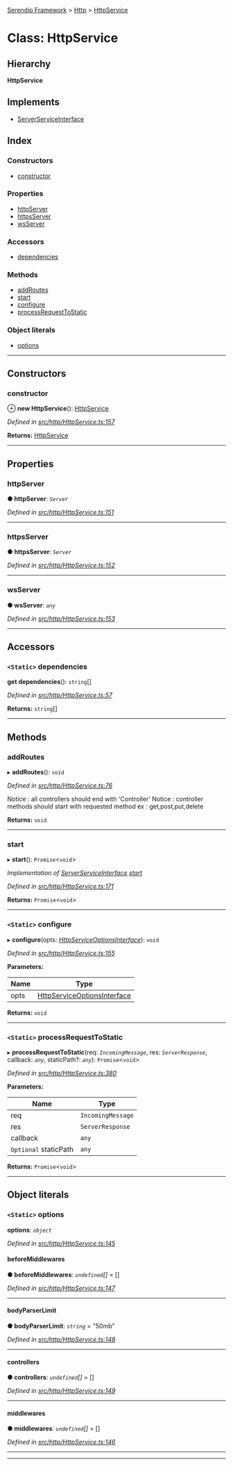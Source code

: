 [Serendip Framework](../README.md) > [Http](../modules/http.md) > [HttpService](../classes/http.httpservice.md)

# Class: HttpService

## Hierarchy

**HttpService**

## Implements

* [ServerServiceInterface](../interfaces/server.serverserviceinterface-1.md)

## Index

### Constructors

* [constructor](http.httpservice.md#constructor)

### Properties

* [httpServer](http.httpservice.md#httpserver)
* [httpsServer](http.httpservice.md#httpsserver)
* [wsServer](http.httpservice.md#wsserver)

### Accessors

* [dependencies](http.httpservice.md#dependencies)

### Methods

* [addRoutes](http.httpservice.md#addroutes)
* [start](http.httpservice.md#start)
* [configure](http.httpservice.md#configure)
* [processRequestToStatic](http.httpservice.md#processrequesttostatic)

### Object literals

* [options](http.httpservice.md#options)

---

## Constructors

<a id="constructor"></a>

###  constructor

⊕ **new HttpService**(): [HttpService](http.httpservice.md)

*Defined in [src/http/HttpService.ts:157](https://github.com/m-esm/serendip/blob/570071d/src/http/HttpService.ts#L157)*

**Returns:** [HttpService](http.httpservice.md)

___

## Properties

<a id="httpserver"></a>

###  httpServer

**● httpServer**: *`Server`*

*Defined in [src/http/HttpService.ts:151](https://github.com/m-esm/serendip/blob/570071d/src/http/HttpService.ts#L151)*

___
<a id="httpsserver"></a>

###  httpsServer

**● httpsServer**: *`Server`*

*Defined in [src/http/HttpService.ts:152](https://github.com/m-esm/serendip/blob/570071d/src/http/HttpService.ts#L152)*

___
<a id="wsserver"></a>

###  wsServer

**● wsServer**: *`any`*

*Defined in [src/http/HttpService.ts:153](https://github.com/m-esm/serendip/blob/570071d/src/http/HttpService.ts#L153)*

___

## Accessors

<a id="dependencies"></a>

### `<Static>` dependencies

**get dependencies**(): `string`[]

*Defined in [src/http/HttpService.ts:57](https://github.com/m-esm/serendip/blob/570071d/src/http/HttpService.ts#L57)*

**Returns:** `string`[]

___

## Methods

<a id="addroutes"></a>

###  addRoutes

▸ **addRoutes**(): `void`

*Defined in [src/http/HttpService.ts:76](https://github.com/m-esm/serendip/blob/570071d/src/http/HttpService.ts#L76)*

Notice : all controllers should end with 'Controller' Notice : controller methods should start with requested method ex : get,post,put,delete

**Returns:** `void`

___
<a id="start"></a>

###  start

▸ **start**(): `Promise`<`void`>

*Implementation of [ServerServiceInterface](../interfaces/server.serverserviceinterface-1.md).[start](../interfaces/server.serverserviceinterface-1.md#start)*

*Defined in [src/http/HttpService.ts:171](https://github.com/m-esm/serendip/blob/570071d/src/http/HttpService.ts#L171)*

**Returns:** `Promise`<`void`>

___
<a id="configure"></a>

### `<Static>` configure

▸ **configure**(opts: *[HttpServiceOptionsInterface](../interfaces/http.httpserviceoptionsinterface.md)*): `void`

*Defined in [src/http/HttpService.ts:155](https://github.com/m-esm/serendip/blob/570071d/src/http/HttpService.ts#L155)*

**Parameters:**

| Name | Type |
| ------ | ------ |
| opts | [HttpServiceOptionsInterface](../interfaces/http.httpserviceoptionsinterface.md) |

**Returns:** `void`

___
<a id="processrequesttostatic"></a>

### `<Static>` processRequestToStatic

▸ **processRequestToStatic**(req: *`IncomingMessage`*, res: *`ServerResponse`*, callback: *`any`*, staticPath?: *`any`*): `Promise`<`void`>

*Defined in [src/http/HttpService.ts:380](https://github.com/m-esm/serendip/blob/570071d/src/http/HttpService.ts#L380)*

**Parameters:**

| Name | Type |
| ------ | ------ |
| req | `IncomingMessage` |
| res | `ServerResponse` |
| callback | `any` |
| `Optional` staticPath | `any` |

**Returns:** `Promise`<`void`>

___

## Object literals

<a id="options"></a>

### `<Static>` options

**options**: *`object`*

*Defined in [src/http/HttpService.ts:145](https://github.com/m-esm/serendip/blob/570071d/src/http/HttpService.ts#L145)*

<a id="options.beforemiddlewares"></a>

####  beforeMiddlewares

**● beforeMiddlewares**: *`undefined`[]* =  []

*Defined in [src/http/HttpService.ts:147](https://github.com/m-esm/serendip/blob/570071d/src/http/HttpService.ts#L147)*

___
<a id="options.bodyparserlimit"></a>

####  bodyParserLimit

**● bodyParserLimit**: *`string`* = "50mb"

*Defined in [src/http/HttpService.ts:148](https://github.com/m-esm/serendip/blob/570071d/src/http/HttpService.ts#L148)*

___
<a id="options.controllers"></a>

####  controllers

**● controllers**: *`undefined`[]* =  []

*Defined in [src/http/HttpService.ts:149](https://github.com/m-esm/serendip/blob/570071d/src/http/HttpService.ts#L149)*

___
<a id="options.middlewares"></a>

####  middlewares

**● middlewares**: *`undefined`[]* =  []

*Defined in [src/http/HttpService.ts:146](https://github.com/m-esm/serendip/blob/570071d/src/http/HttpService.ts#L146)*

___

___

